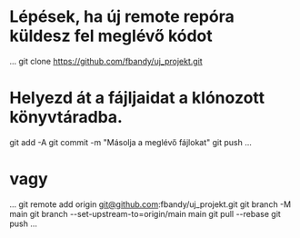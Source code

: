 # Lépések, ha új remote repóra küldesz fel meglévő kódot

...
git clone https://github.com/fbandy/uj_projekt.git
# Helyezd át a fájljaidat a klónozott könyvtáradba.
git add -A
git commit -m "Másolja a meglévő fájlokat"
git push
...

# vagy

...
git remote add origin git@github.com:fbandy/uj_projekt.git
git branch -M main
git branch --set-upstream-to=origin/main main
git pull --rebase
git push
...